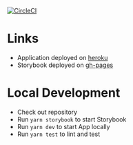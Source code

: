 [![CircleCI](https://circleci.com/gh/tobilen/github-repo-tracker.svg?style=svg)](https://circleci.com/gh/tobilen/github-repo-tracker)

# Links

- Application deployed on [heroku](https://github-repo-tracker.herokuapp.com/)
- Storybook deployed on [gh-pages]()

# Local Development

- Check out repository
- Run `yarn storybook` to start Storybook
- Run `yarn dev` to start App locally
- Run `yarn test` to lint and test
